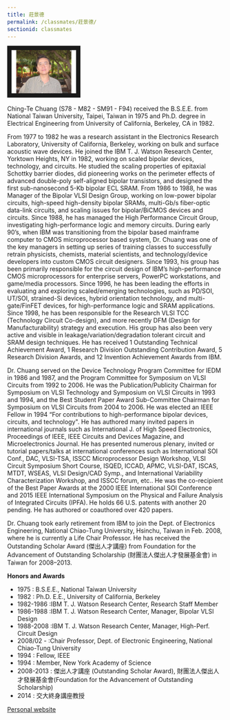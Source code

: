 ```yaml
---
title: 莊景德
permalink: /classmates/莊景德/
sectionid: classmates
---
```


<img src="/img/Chuang, Ching-Te.jpg"
     alt="Photo of Dr. Ching-Te Chuang"
     width="150" border="10" />

Ching-Te Chuang (S78 - M82 - SM91 - F94) received the B.S.E.E. from National Taiwan University, Taipei, Taiwan in 1975 and Ph.D. degree in Electrical Engineering from University of California, Berkeley, CA in 1982.

From 1977 to 1982 he was a research assistant in the Electronics Research Laboratory, University of California, Berkeley, working on bulk and surface acoustic wave devices. He joined the IBM T. J. Watson Research Center, Yorktown Heights, NY in 1982, working on scaled bipolar devices, technology, and circuits. He studied the scaling properties of epitaxial Schottky barrier diodes, did pioneering works on the perimeter effects of advanced double-poly self-aligned bipolar transistors, and designed the first sub-nanosecond 5-Kb bipolar ECL SRAM. From 1986 to 1988, he was Manager of the Bipolar VLSI Design Group, working on low-power bipolar circuits, high-speed high-density bipolar SRAMs, multi-Gb/s fiber-optic data-link circuits, and scaling issues for bipolar/BiCMOS devices and circuits. Since 1988, he has managed the High Performance Circuit Group, investigating high-performance logic and memory circuits. During early 90’s, when IBM was transitioning from the bipolar based mainframe computer to CMOS microprocessor based system, Dr. Chuang was one of the key managers in setting up series of training classes to successfully retrain physicists, chemists, material scientists, and technology/device developers into custom CMOS circuit designers. Since 1993, his group has been primarily responsible for the circuit design of IBM’s high-performance CMOS microprocessors for enterprise servers, PowerPC workstations, and game/media processors. Since 1996, he has been leading the efforts in evaluating and exploring scaled/emerging technologies, such as PD/SOI, UT/SOI, strained-Si devices, hybrid orientation technology, and multi-gate/FinFET devices, for high-performance logic and SRAM applications. Since 1998, he has been responsible for the Research VLSI TCC (Technology Circuit Co-design), and more recently DFM (Design for Manufacturability) strategy and execution. His group has also been very active and visible in leakage/variation/degradation tolerant circuit and SRAM design techniques. He has received 1 Outstanding Technical Achievement Award, 1 Research Division Outstanding Contribution Award, 5 Research Division Awards, and 12 Invention Achievement Awards from IBM.

Dr. Chuang served on the Device Technology Program Committee for IEDM in 1986 and 1987, and the Program Committee for Symposium on VLSI Circuits from 1992 to 2006. He was the Publication/Publicity Chairman for Symposium on VLSI Technology and Symposium on VLSI Circuits in 1993 and 1994, and the Best Student Paper Award Sub-Committee Chairman for Symposium on VLSI Circuits from 2004 to 2006. He was elected an IEEE Fellow in 1994 “For contributions to high-performance bipolar devices, circuits, and technology". He has authored many invited papers in international journals such as International J. of High Speed Electronics, Proceedings of IEEE, IEEE Circuits and Devices Magazine, and Microelectronics Journal. He has presented numerous plenary, invited or tutorial papers/talks at international conferences such as International SOI Conf., DAC, VLSI-TSA, ISSCC Microprocessor Design Workshop, VLSI Circuit Symposium Short Course, ISQED, ICCAD, APMC, VLSI-DAT, ISCAS, MTDT, WSEAS, VLSI Design/CAD Symp., and International Variability Characterization Workshop, and ISSCC forum, etc.. He was the co-recipient of the Best Paper Awards at the 2000 IEEE International SOI Conference and 2015 IEEE International Symposium on the Physical and Failure Analysis of Integrated Circuits (IPFA). He holds 66 U.S. patents with another 20 pending. He has authored or coauthored over 420 papers.

Dr. Chuang took early retirement from IBM to join the Dept. of Electronics Engineering, National Chiao-Tung University, Hsinchu, Taiwan in Feb. 2008, where he is currently a Life Chair Professor. He has received the Outstanding Scholar Award (傑出人才講座) from Foundation for the Advancement of Outstanding Scholarship (財團法人傑出人才發展基金會) in Taiwan for 2008–2013.

**Honors and Awards**
- 1975 : B.S.E.E., National Taiwan University
- 1982 : Ph.D. E.E., University of California, Berkeley
- 1982-1986 :IBM T. J. Watson Research Center, Research Staff Member
- 1986-1988 :IBM T. J. Watson Research Center, Manager, Bipolar VLSI Design
- 1988-2008 :IBM T. J. Watson Research Center, Manager, High-Perf. Circuit Design
- 2008/02 - :Chair Professor, Dept. of Electronic Engineering, National Chiao-Tung University
- 1994 : Fellow, IEEE
- 1994 : Member, New York Academy of Science 
- 2008-2013 : 傑出人才講座 (Outstanding Scholar Award), 財團法人傑出人才發展基金會(Foundation for the Advancement of Outstanding Scholarship)
- 2014 : 交大終身講座教授

[Personal website](https://eenctu.nctu.edu.tw/tw/teacher/p1.php?num=132&page=1&kind=37)
